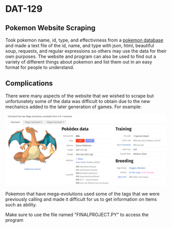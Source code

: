# DAT-129
## Pokemon Website Scraping

Took pokemon name, id, type, and effectiviness from a [pokemon database][idx] and made a text file of the id, name, and type with json,  html, beautiful soup, requests, and regular expressions so others may use the data for their own purposes. The website and program can also be used to find out a variety of different things about pokemon and list them out in an easy format for people to understand. 

## Complications

There were many aspects of the website that we wished to scrape but unfortunately some of the data was difficult to obtain due to the new mechanics added to the later generation of games. For example: 

![Image of Charizard](Charizard.png)

Pokemon that have mega-evolutions used some of the tags that we were previously calling and made it difficult for us to get information on items such as ability.

Make sure to use the file named "FINALPROJECT.PY" to access the program


[idx]:https://pokemondb.net/pokedex/national
